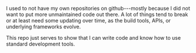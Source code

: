 I used to not have my own repositories on github---mostly because I did not want to put more unmaintained code out there. A lot of things tend to break or at least need some updating over time, as the build tools, APIs, or underlying frameworks evolve.

This repo just serves to show that I can write code and know how to use standard development tools.